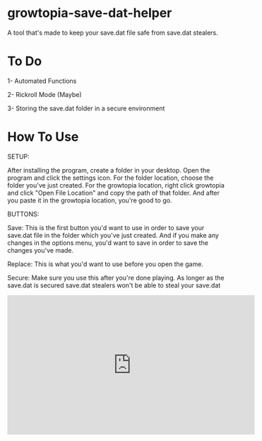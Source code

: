 # growtopia-save-dat-helper
A tool that's made to keep your save.dat file safe from save.dat stealers. 

# To Do
1- Automated Functions

2- Rickroll Mode (Maybe)

3- Storing the save.dat folder in a secure environment

# How To Use

SETUP:

After installing the program, create a folder in your desktop. Open the program and click the settings icon. For the folder location, choose the folder you've just created. For the growtopia location, right click growtopia and click "Open File Location" and copy the path of that folder. And after you paste it in the growtopia location, you're good to go.

BUTTONS:

Save: This is the first button you'd want to use in order to save your save.dat file in the folder which you've just created. And if you make any changes in the options menu, you'd want to save in order to save the changes you've made.

Replace: This is what you'd want to use before you open the game.

Secure: Make sure you use this after you're done playing. As longer as the save.dat is secured save.dat stealers won't be able to steal your save.dat

<iframe width="560" height="315" src="https://www.youtube.com/embed/m8eFk7T-5ys" title="YouTube video player" frameborder="0" allow="accelerometer; autoplay; clipboard-write; encrypted-media; gyroscope; picture-in-picture" allowfullscreen></iframe>
